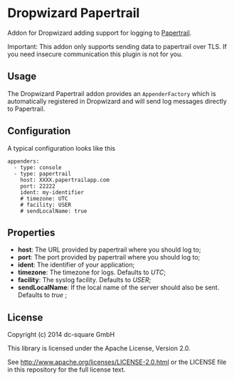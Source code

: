 Dropwizard Papertrail
=====================

Addon for Dropwizard adding support for logging to [Papertrail](https://papertrailapp.com).

Important: This addon only supports sending data to papertrail over TLS. If you need insecure communication this plugin is not for you.


Usage
-----

The Dropwizard Papertrail addon provides an `AppenderFactory` which is automatically registered in Dropwizard and will send log messages directly to Papertrail.


Configuration
-------------

A typical configuration looks like this

    appenders:
      - type: console
      - type: papertrail
        host: XXXX.papertrailapp.com
        port: 22222
        ident: my-identifier
        # timezone: UTC
        # facility: USER
        # sendLocalName: true


Properties
----------

* **host**: The URL provided by papertrail where you should log to;
* **port**: The port provided by papertrail where you should log to;
* **ident**: The identifier of your application;
* **timezone**: The timezone for logs. Defaults to *UTC*;
* **facility**: The syslog facility. Defaults to *USER*;
* **sendLocalName**: If the local name of the server should also be sent. Defaults to *true* ;




License
-------

Copyright (c) 2014 dc-square GmbH

This library is licensed under the Apache License, Version 2.0.

See http://www.apache.org/licenses/LICENSE-2.0.html or the LICENSE file in this repository for the full license text.